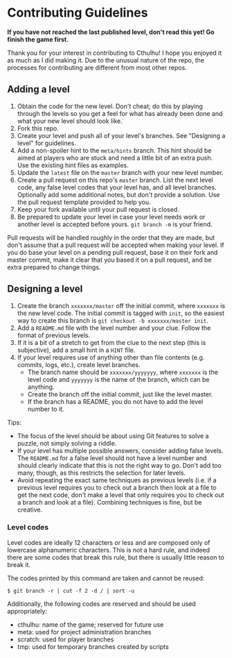 Contributing Guidelines
=======================

**If you have not reached the last published level, don't read this 
yet! Go finish the game first.**

Thank you for your interest in contributing to Cthulhu! I hope you 
enjoyed it as much as I did making it. Due to the unusual nature of the 
repo, the processes for contributing are different from most other 
repos.

Adding a level
--------------

1. Obtain the code for the new level. Don't cheat; do this by playing 
   through the levels so you get a feel for what has already been done
   and what your new level should look like.
2. Fork this repo.
3. Create your level and push all of your level's branches. See 
   "Designing a level" for guidelines.
4. Add a non-spoiler hint to the `meta/hints` branch. This hint should
   be aimed at players who are stuck and need a little bit of an extra
   push. Use the existing hint files as examples.
5. Update the `latest` file on the `master` branch with your new level 
   number.
6. Create a pull request on this repo's `master` branch. List the next
   level code, any false level codes that your level has, and all level
   branches. Optionally add some additional notes, but don't provide a
   solution. Use the pull request template provided to help you.
7. Keep your fork available until your pull request is closed.
8. Be prepared to update your level in case your level needs work or 
   another level is accepted before yours. `git branch -m` is your
   friend.

Pull requests will be handled roughly in the order that they are made, 
but don't assume that a pull request will be accepted when making your 
level. If you do base your level on a pending pull request, base it on 
their fork and master commit, make it clear that you based it on a pull 
request, and be extra prepared to change things.

Designing a level
-----------------

1. Create the branch `xxxxxxx/master` off the initial commit, where 
   `xxxxxxx` is the new level code. The initial commit is tagged with 
   `init`, so the easiest way to create this branch is
   `git checkout -b xxxxxxx/master init`.
2. Add a `README.md` file with the level number and your clue. Follow 
   the format of previous levels.
3. If it is a bit of a stretch to get from the clue to the next step 
   (this is subjective), add a small hint in a `HINT` file.
4. If your level requires use of anything other than file contents 
   (e.g. commits, logs, etc.), create level branches.
   - The branch name should be `xxxxxxx/yyyyyyy`, where `xxxxxxx` is 
     the level code and `yyyyyyy` is the name of the branch, which can
     be anything.
   - Create the branch off the initial commit, just like the level 
     master.
   - If the branch has a README, you do not have to add the level 
     number to it.

Tips:
- The focus of the level should be about using Git features to solve a 
  puzzle, not simply solving a riddle.
- If your level has multiple possible answers, consider adding false
  levels. The `README.md` for a false level should not have a level
  number and should clearly indicate that this is not the right way to
  go. Don't add too many, though, as this restricts the selection for
  later levels.
- Avoid repeating the exact same techniques as previous levels (i.e. if
  a previous level requires you to check out a branch then look at a
  file to get the next code, don't make a level that only requires you
  to check out a branch and look at a file). Combining techniques is
  fine, but be creative.

### Level codes

Level codes are ideally 12 characters or less and are composed only of
lowercase alphanumeric characters. This is not a hard rule, and indeed
there are some codes that break this rule, but there is usually little
reason to break it.

The codes printed by this command are taken and cannot be reused:

    $ git branch -r | cut -f 2 -d / | sort -u

Additionally, the following codes are reserved and should be used
appropriately:
- cthulhu: name of the game; reserved for future use
- meta: used for project administration branches
- scratch: used for player branches
- tmp: used for temporary branches created by scripts
